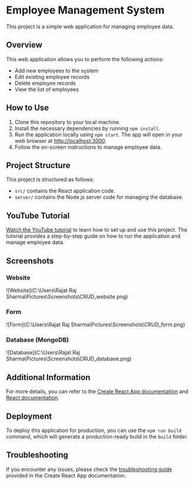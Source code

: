 # Employee Management System

This project is a simple web application for managing employee data.

## Overview

This web application allows you to perform the following actions:

- Add new employees to the system
- Edit existing employee records
- Delete employee records
- View the list of employees

## How to Use

1. Clone this repository to your local machine.
2. Install the necessary dependencies by running `npm install`.
3. Run the application locally using `npm start`. The app will open in your web browser at [http://localhost:3000](http://localhost:3000).
4. Follow the on-screen instructions to manage employee data.

## Project Structure

This project is structured as follows:

- `src/` contains the React application code.
- `server/` contains the Node.js server code for managing the database.

## YouTube Tutorial

[Watch the YouTube tutorial](https://www.youtube.com/watch?v=P7WJbUP71uM&t=40s) to learn how to set up and use this project. The tutorial provides a step-by-step guide on how to run the application and manage employee data.

## Screenshots

### Website

![Website](C:\Users\Rajat Raj Sharma\Pictures\Screenshots\CRUD_website.png)

### Form

![Form](C:\Users\Rajat Raj Sharma\Pictures\Screenshots\CRUD_form.png)

### Database (MongoDB)

![Database](C:\Users\Rajat Raj Sharma\Pictures\Screenshots\CRUD_database.png)

## Additional Information

For more details, you can refer to the [Create React App documentation](https://facebook.github.io/create-react-app/docs/getting-started) and [React documentation](https://reactjs.org/).

## Deployment

To deploy this application for production, you can use the `npm run build` command, which will generate a production-ready build in the `build` folder.

## Troubleshooting

If you encounter any issues, please check the [troubleshooting guide](https://facebook.github.io/create-react-app/docs/troubleshooting#npm-run-build-fails-to-minify) provided in the Create React App documentation.

